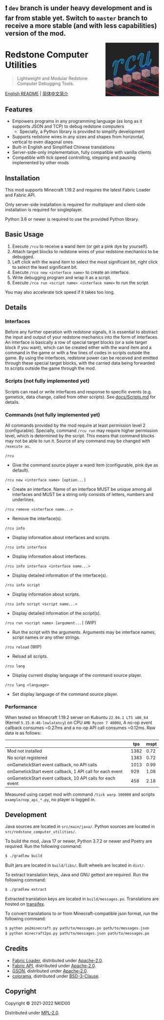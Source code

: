 ## ❗ `dev` branch is under heavy development and is far from stable yet. Switch to `master` branch to receive a more stable (and with less capabilities) version of the mod.

<img src="./src/main/resources/assets/rcutil/icon.png" alt="icon" align="right" height="175">

# Redstone Computer Utilities

>  Lightweight and Modular Redstone Computer Debugging Tools. 

[English README](./README.md) | [简体中文简介](./README.zh_cn.md)

## Features

- Empowers programs in any programming language (as long as it supports JSON and TCP) to debug redstone computers
  - Specially, a Python library is provided to simplify development
- Supports redstone wires in any sizes and shapes from horizontal, vertical to even diagonal ones
- Built-in English and Simplified Chinese translations
- Server-side-only implementation, fully compatible with vanilla clients
- Compatible with tick speed controlling, stepping and pausing implemented by other mods

## Installation

This mod supports Minecraft 1.19.2 and requires the latest Fabric Loader and Fabric API.

Only server-side installation is required for multiplayer and client-side installation is required for singleplayer.

Python 3.6 or newer is required to use the provided Python library.

## Basic Usage

1. Execute `/rcu` to receive a wand item (or get a pink dye by yourself).
2. Attach target blocks to redstone wires of your redstone mechanics to be debugged.
3. Left click with the wand item to select the most significant bit, right click to select the least significant bit.
4. Execute `/rcu new <interface name>` to create an interface.
5. Write debugging program and wrap it as a script.
6. Execute `/rcu run <script name> <interface name>` to run the script.

You may also accelerate tick speed if it takes too long.

## Details

### Interfaces

Before any further operation with redstone signals, it is essential to abstract the input and output of your redstone mechanics into the form of interfaces. An interface is basically a row of special target blocks (or a sole target block if you want), which can be created either with the wand item and a command in the game or with a few lines of codes in scripts outside the game. By using the interfaces, redstone power can be received and emitted through these special target blocks, with the carried data being forwarded to scripts outside the game through the mod.

### Scripts (not fully implemented yet)

Scripts can read or write interfaces and response to specific events (e.g. gametick, data change, called from other scripts). See [docs/Scripts.md](./docs/Scripts.md) for details.

### Commands (not fully implemented yet)

All commands provided by the mod require at least permission level 2 (configurable). Specially, command `/rcu run` may require higher permission level, which is determined by the script. This means that command blocks may not be able to run it. Source of any command may be changed with `/execute as`.

`/rcu`
- Give the command source player a wand item (configurable, pink dye as default).

`/rcu new <interface name> [option...]`
- Create an interface. Name of an interface MUST be unique among all interfaces and MUST be a string only consists of letters, numbers and underlines.

`/rcu remove <interface name...>`
- Remove the interface(s).

`/rcu info`
- Display information about interfaces and scripts.

`/rcu info interface`
- Display information about interfaces.

`/rcu info interface <interface name...>`
- Display detailed information of the interface(s).

`/rcu info script`
- Display information about scripts.

`/rcu info script <script name...>`
- Display detailed information of the script(s).

`/rcu run <script name> [argument...]` (WIP)
- Run the script with the arguments. Arguments may be interface names, script names or any other strings.

`/rcu reload` (WIP)
- Reload all scripts.

`/rcu lang`
- Display current display language of the command source player.

`/rcu lang <language>`
- Set display language of the command source player.

### Performance

When tested on Minecraft 1.19.2 server on Kubuntu `22.04.1 LTS x86_64` (Kernel `5.15.0-46-lowlatency`) on CPU `AMD Ryzen 7 4800U`, A no-op event callback consumes ~0.27ms and a no-op API call consumes ~0.12ms. Raw data is as follows:

|                                                             | tps  | mspt |
| ----------------------------------------------------------- | ---- | ---- |
| Mod not installed                                           | 1382 | 0.72 |
| No script registered                                        | 1383 | 0.72 |
| onGametickStart event callback, no API calls                | 1013 | 0.99 |
| onGametickStart event callback, 1 API call for each event   | 929  | 1.08 |
| onGametickStart event callback, 10 API calls for each event | 458  | 2.18 |

Measured using carpet mod with command `/tick warp 100000` and scripts `example/nop_api_*.py`, no player is logged in.

## Development

Java sources are located in `src/main/java/`. Python sources are located in `src/redstone_computer_utilities/`.

To build the mod, Java 17 or newer, Python 3.7.2 or newer and Poetry are required. Run the following command:

```sh
$ ./gradlew build
```

Built jars are located in `build/libs/`. Built wheels are located in `dist/`.

To extract translation keys, Java and GNU gettext are required. Run the following command:

```sh
$ ./gradlew extract
```

Extracted translation keys are located in `build/messages.po`. Translations are hosted on [transifex](https://www.transifex.com/nkid00/redstone-computer-utilities).

To convert translations to or from Minecraft-compatible json format, run the following command:

```sh
$ python po2minecraft.py path/to/messages.po path/to/messages.json
$ python minecraft2po.py path/to/messages.json path/to/messages.po
```

## Credits

- [Fabric Loader](https://github.com/FabricMC/fabric-loader), distributed under [Apache-2.0](https://github.com/FabricMC/fabric-loader/blob/master/LICENSE).
- [Fabric API](https://github.com/FabricMC/fabric), distributed under [Apache-2.0](https://github.com/FabricMC/fabric/blob/master/LICENSE).
- [GSON](https://github.com/google/gson), distributed under [Apache-2.0](https://github.com/google/gson/blob/master/LICENSE).
- [colorama](https://github.com/tartley/colorama), distributed under [BSD-3-Clause](https://github.com/tartley/colorama/blob/master/LICENSE.txt).

## Copyright

Copyright © 2021-2022 NKID00

Distributed under [MPL-2.0](./LICENSE).

